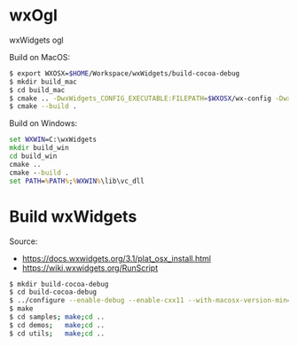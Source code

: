 # wxOgl
wxWidgets ogl

Build on MacOS:

```sh
$ export WXOSX=$HOME/Workspace/wxWidgets/build-cocoa-debug
$ mkdir build_mac
$ cd build_mac
$ cmake .. -DwxWidgets_CONFIG_EXECUTABLE:FILEPATH=$WXOSX/wx-config -DwxWidgets_wxrc_EXECUTABLE:FILEPATH=$WXOSX/utils/wxrc/wxrc -G Xcode
$ cmake --build .
```

Build on Windows:

```bat
set WXWIN=C:\wxWidgets
mkdir build_win
cd build_win
cmake ..
cmake --build .
set PATH=%PATH%;%WXWIN%\lib\vc_dll 
```

Build wxWidgets
===============

Source:
* https://docs.wxwidgets.org/3.1/plat_osx_install.html
* https://wiki.wxwidgets.org/RunScript

```sh
$ mkdir build-cocoa-debug
$ cd build-cocoa-debug
$ ../configure --enable-debug --enable-cxx11 --with-macosx-version-min=10.9
$ make
$ cd samples; make;cd ..
$ cd demos;   make;cd ..
$ cd utils;   make;cd ..
```
